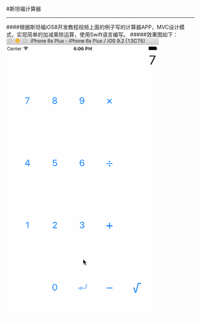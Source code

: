 #斯坦福计算器
***
####根据斯坦福iOS8开发教程视频上面的例子写的计算器APP，MVC设计模式，实现简单的加减乘除运算，使用Swift语言编写。 
#####效果图如下：  
![](https://github.com/hakehong/Calculator/blob/master/1.gif)
